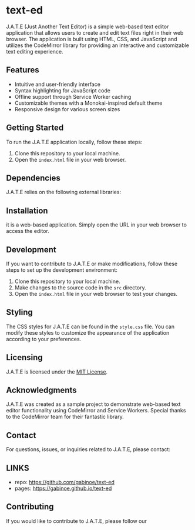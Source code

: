 # text-ed

J.A.T.E (Just Another Text Editor) is a simple web-based text editor application that allows users to create and edit text files right in their web browser. The application is built using HTML, CSS, and JavaScript and utilizes the CodeMirror library for providing an interactive and customizable text editing experience.

## Features

- Intuitive and user-friendly interface
- Syntax highlighting for JavaScript code
- Offline support through Service Worker caching
- Customizable themes with a Monokai-inspired default theme
- Responsive design for various screen sizes

## Getting Started

To run the J.A.T.E application locally, follow these steps:

1. Clone this repository to your local machine.
2. Open the `index.html` file in your web browser.


## Dependencies

J.A.T.E relies on the following external libraries:

## Installation
it is a web-based application. Simply open the URL in your web browser to access the editor.

## Development

If you want to contribute to J.A.T.E or make modifications, follow these steps to set up the development environment:

1. Clone this repository to your local machine.
2. Make changes to the source code in the `src` directory.
3. Open the `index.html` file in your web browser to test your changes.

## Styling

The CSS styles for J.A.T.E can be found in the `style.css` file. You can modify these styles to customize the appearance of the application according to your preferences.

## Licensing

J.A.T.E is licensed under the [MIT License](./LICENSE).

## Acknowledgments

J.A.T.E was created as a sample project to demonstrate web-based text editor functionality using CodeMirror and Service Workers. Special thanks to the CodeMirror team for their fantastic library.

## Contact

For questions, issues, or inquiries related to J.A.T.E, please contact:

## LINKS

- repo: https://github.com/gabinoe/text-ed
- pages: https://gabinoe.github.io/text-ed


## Contributing

If you would like to contribute to J.A.T.E, please follow our 
